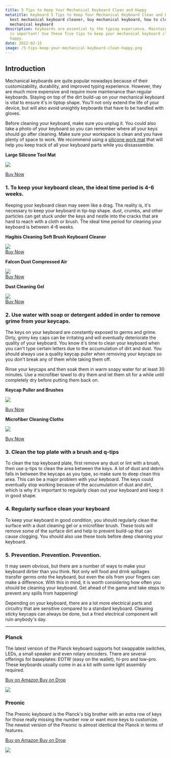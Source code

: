 ```yaml
---
title: 5 Tips to Keep Your Mechanical Keyboard Clean and Happy
metatitle: Keyboard 5 Tips to Keep Your Mechanical Keyboard Clean and Happy |
  best mechanical keyboard cleaner, buy mechanical keyboard, how to clean a
  mechanical keyboard
description: Keyboards are essential to the typing experience. Maintaining yours
  is important! Use these five tips to keep your mechanical keyboard clean and
  happy.
date: 2022-02-15
image: /5-tips-keep-your-mechanical-keyboard-clean-happy.png
---
```


<div class="row">
<div class="col-lg-8">

## Introduction

Mechanical keyboards are quite popular nowadays because of their customizability, durability, and improved typing experience. However, they are much more expensive and require more maintenance than regular keyboards. Staying on top of the dirt build-up on your mechanical keyboard is vital to ensure it's in tiptop shape. You'll not only extend the life of your device, but will also avoid unsightly keyboards that have to be handled with gloves.

Before cleaning your keyboard, make sure you unplug it. You could also take a photo of your keyboard so you can remember where all your keys should go after cleaning. Make sure your workspace is clean and you have plenty of space to work. We recommend using a [silicone work mat](https://amzn.to/3GSfY7Q) that will help you keep track of all your keyboard parts while you dissassemble.

</div>

<div class="col-lg-4 text-center">

<strong>Large Silicone Tool Mat</strong>

<a href="https://www.amazon.com/Soldering-Silicone-Resistant-Workbench-Temperature/dp/B0713XFJ1Q?crid=3GO9H7F6PKWZZ&keywords=solder%2Bsilicone%2Btool%2Bmat&qid=1644975920&sprefix=solder%2Bsilicone%2Btool%2Bmat%2Caps%2C244&sr=8-4&th=1&linkCode=li3&tag=tryorthokey06-20&linkId=be7b1018ce053fe3373c5d5e91a88fcd&language=en_US&ref_=as_li_ss_il" target="_blank"><img border="0" src="//ws-na.amazon-adsystem.com/widgets/q?_encoding=UTF8&ASIN=B0713XFJ1Q&Format=_SL250_&ID=AsinImage&MarketPlace=US&ServiceVersion=20070822&WS=1&tag=tryorthokey06-20&language=en_US" ></a><img src="https://ir-na.amazon-adsystem.com/e/ir?t=tryorthokey06-20&language=en_US&l=li3&o=1&a=B0713XFJ1Q" width="1" height="1" border="0" alt="" style="border:none !important; margin:0px !important;" />

<a class="btn btn-primary" href="https://amzn.to/3uUOMD4">Buy Now</a>

</div>
</div>

### 1. To keep your keyboard clean, the ideal time period is 4-6 weeks.

Keeping your keyboard clean may seem like a drag. The reality is, it's necessary to keep your keyboard in tip-top shape. dust, crumbs, and other particles can get stuck under the keys and nestle into the cracks that are hard to reach with a cloth or brush. The ideal time period for cleaning your keyboard is between 4-6 weeks.

<div class="row my-5">
<div class="col-lg-4">

<strong>Hagibis Cleaning Soft Brush Keyboard Cleaner</strong><br/>

<a href="https://www.amazon.com/Hagibis-Cleaning-Multi-Function-Bluetooth-Earphones/dp/B09JK4YDWM?crid=NLHUU2R49Q7O&keywords=keyboard+brush&qid=1644979480&sprefix=keyboard+brush%2Caps%2C233&sr=8-3&linkCode=li3&tag=tryorthokey06-20&linkId=587a1cdb2acbe08b17dffff9ec349d4b&language=en_US&ref_=as_li_ss_il" target="_blank"><img border="0" src="//ws-na.amazon-adsystem.com/widgets/q?_encoding=UTF8&ASIN=B09JK4YDWM&Format=_SL250_&ID=AsinImage&MarketPlace=US&ServiceVersion=20070822&WS=1&tag=tryorthokey06-20&language=en_US" ></a><img src="https://ir-na.amazon-adsystem.com/e/ir?t=tryorthokey06-20&language=en_US&l=li3&o=1&a=B09JK4YDWM" width="1" height="1" border="0" alt="" style="border:none !important; margin:0px !important;" />
<br/>
<a class="btn btn-primary" href="https://amzn.to/34KYI7l">Buy Now</a>
</div>
<div class="col-lg-4">

<strong>Falcon Dust Compressed Air</strong><br/>

<a href="https://www.amazon.com/Falcon-Compressed-Disposable-Cleaning-DPSJB/dp/B0000AE67M?crid=2S9YBO6VY3EV7&keywords=keyboard+cleaner&qid=1644979532&sprefix=keyboard+cleaner%2Caps%2C104&sr=8-4&linkCode=li3&tag=tryorthokey06-20&linkId=64d790b9b846c8000b9f4d1f9e9b8fcd&language=en_US&ref_=as_li_ss_il" target="_blank"><img border="0" src="//ws-na.amazon-adsystem.com/widgets/q?_encoding=UTF8&ASIN=B0000AE67M&Format=_SL250_&ID=AsinImage&MarketPlace=US&ServiceVersion=20070822&WS=1&tag=tryorthokey06-20&language=en_US" ></a><img src="https://ir-na.amazon-adsystem.com/e/ir?t=tryorthokey06-20&language=en_US&l=li3&o=1&a=B0000AE67M" width="1" height="1" border="0" alt="" style="border:none !important; margin:0px !important;" />
<br/>
<a class="btn btn-primary" href="https://amzn.to/3rPA8es">Buy Now</a>

</div>
<div class="col-lg-4">

<strong>Dust Cleaning Gel</strong><br/>

<a href="https://www.amazon.com/Gel-Detailing-Universal-Electronics-Calculators/dp/B09BQ4V329?crid=EYU3MLRSCAOR&keywords=keyboard%2Bcleaner&qid=1644979767&sprefix=keyboard%2Bclean%2Caps%2C203&sr=8-5&th=1&linkCode=li3&tag=tryorthokey06-20&linkId=0e1d36891953bb3e6af58349b6988fc7&language=en_US&ref_=as_li_ss_il" target="_blank"><img border="0" src="//ws-na.amazon-adsystem.com/widgets/q?_encoding=UTF8&ASIN=B09BQ4V329&Format=_SL250_&ID=AsinImage&MarketPlace=US&ServiceVersion=20070822&WS=1&tag=tryorthokey06-20&language=en_US" ></a><img src="https://ir-na.amazon-adsystem.com/e/ir?t=tryorthokey06-20&language=en_US&l=li3&o=1&a=B09BQ4V329" width="1" height="1" border="0" alt="" style="border:none !important; margin:0px !important;" />
<br/>
<a class="btn btn-primary" href="https://amzn.to/3gQJQ9W">Buy Now</a>

</div>
</div>

### 2. Use water with soap or detergent added in order to remove grime from your keycaps.

The keys on your keyboard are constantly exposed to germs and grime. Dirty, grimy key caps can be irritating and will eventually deteriorate the quality of your keyboard. You know it's time to clean your keyboard when you can't type certain letters due to the accumulation of dirt and dust. You should always use a quality keycap puller when removing your keycaps so you don't break any of them while taking them off.

Rinse your keycaps and then soak them in warm soapy water for at least 30 minutes. Use a microfiber towel to dry them and let them sit for a while until completely dry before putting them back on.

<div class="row">
<div class="col-lg-4">
<strong>Keycap Puller and Brushes</strong><br/>

<a href="https://www.amazon.com/Stainless-Removal-Keyboard-Cleaning-Mechanical/dp/B08TSSJ8Q3?crid=2S1NYP1SY702K&keywords=keycap+puller&qid=1644980894&sprefix=keycap+pulle%2Caps%2C126&sr=8-3&linkCode=li3&tag=tryorthokey06-20&linkId=d63191be0507e10fdf764ff4598b4ad1&language=en_US&ref_=as_li_ss_il" target="_blank"><img border="0" src="//ws-na.amazon-adsystem.com/widgets/q?_encoding=UTF8&ASIN=B08TSSJ8Q3&Format=_SL250_&ID=AsinImage&MarketPlace=US&ServiceVersion=20070822&WS=1&tag=tryorthokey06-20&language=en_US" ></a><img src="https://ir-na.amazon-adsystem.com/e/ir?t=tryorthokey06-20&language=en_US&l=li3&o=1&a=B08TSSJ8Q3" width="1" height="1" border="0" alt="" style="border:none !important; margin:0px !important;" />

<a class="btn btn-primary" href="https://amzn.to/352c2UU">Buy Now</a>

</div>

<div class="col-lg-4">

<strong>Microfiber Cleaning Cloths</strong><br/>

<a href="https://www.amazon.com/AmazonBasics-CW190423-24-Pack-Microfiber-Cleaning/dp/B009FUF6DM?crid=1DT5TKNJELYRJ&keywords=microfiber+cleaning+cloth&qid=1644981007&sprefix=microfiber+cleaning+cloth%2Caps%2C106&sr=8-5&linkCode=li3&tag=tryorthokey06-20&linkId=1ac6aa3212f4dcb8688dd45f7fbf52b6&language=en_US&ref_=as_li_ss_il" target="_blank"><img border="0" src="//ws-na.amazon-adsystem.com/widgets/q?_encoding=UTF8&ASIN=B009FUF6DM&Format=_SL250_&ID=AsinImage&MarketPlace=US&ServiceVersion=20070822&WS=1&tag=tryorthokey06-20&language=en_US" ></a><img src="https://ir-na.amazon-adsystem.com/e/ir?t=tryorthokey06-20&language=en_US&l=li3&o=1&a=B009FUF6DM" width="1" height="1" border="0" alt="" style="border:none !important; margin:0px !important;" /><br/>

<a class="btn btn-primary" href="https://amzn.to/3oQwS0g">Buy Now</a>

</div>
</div>

### 3. Clean the top plate with a brush and q-tips

To clean the top keyboard plate, first remove any dust or lint with a brush, then use q-tips to clean the area between the keys.  A lot of dust and debris falls in between the keycaps as you type, so make sure to deep clean this area. This can be a major problem with your keyboard. The keys could eventually stop working because of the accumulation of dust and dirt, which is why it's important to regularly clean out your keyboard and keep it in good shape.

### 4. Regularly surface clean your keyboard

To keep your keyboard in good condition, you should regularly clean the surface with a dust cleaning gel or a microfiber brush. These tools will remove some of the surface dirt and help to prevent build-up that can cause clogging. You should also use these tools before deep cleaning your keyboard.

### 5. Prevention. Prevention. Prevention.

It may seem obvious, but there are a number of ways to make your keyboard dirtier than you think. Not only will food and drink spillages transfer germs onto the keyboard, but even the oils from your fingers can make a difference. With this in mind, it is worth considering how often you should be cleaning your keyboard. Get ahead of the game and take steps to prevent any spills from happening!

Depending on your keyboard, there are a lot more electrical parts and circuitry that are sensitive compared to a standard keyboard. Cleaning sticky keycaps can always be done, but a fried electrical component will ruin anybody's day.



- - -

<div class="row">
<div class="col-lg-6">

### Planck

The latest version of the Planck keyboard supports hot swappable switches, LEDs, a small speaker and even rotary encoders. There are several offerings for baseplates: EOTW (easy on the wallet), hi-pro and low-pro. These keyboards usually come in as a kit with some light assembly required.

<a class="btn btn-primary mr-2" href="https://amzn.to/333pMu0">
    Buy on Amazon
</a>

<a class="btn btn-secondary mr-2" href="https://drop.com/buy/planck-mechanical-keyboard?utm_source=linkshare&referer=T93XGG">
    Buy on Drop
</a>

<a href="https://www.amazon.com/dp/B08LX7ZXS4?&linkCode=li3&tag=tryorthokey06-20&linkId=0b7b9faf09aac73db64f301ec3da89ce&language=en_US&ref_=as_li_ss_il" target="_blank"><img border="0" src="//ws-na.amazon-adsystem.com/widgets/q?_encoding=UTF8&ASIN=B08LX7ZXS4&Format=_SL250_&ID=AsinImage&MarketPlace=US&ServiceVersion=20070822&WS=1&tag=tryorthokey06-20&language=en_US" ></a><img src="https://ir-na.amazon-adsystem.com/e/ir?t=tryorthokey06-20&language=en_US&l=li3&o=1&a=B08LX7ZXS4" width="1" height="1" border="0" alt="" style="border:none !important; margin:0px !important;" />

</div>
<div class="col-lg-6">

### Preonic

The Preonic keyboard is the Planck's big brother with an extra row of keys for those really missing the number row or want more keys to customize. The newest version of the Preonic is almost identical the Planck in terms of features.

<a class="btn btn-primary mr-2" href="https://amzn.to/3xzTDbF">
    Buy on Amazon
</a>

<a class="btn btn-secondary mr-2" href="https://drop.com/buy/preonic-mechanical-keyboard?utm_source=linkshare&referer=T93XGG">
    Buy on Drop
</a>

<a href="https://www.amazon.com/dp/B08L3WKZ73?&linkCode=li3&tag=tryorthokey06-20&linkId=6af0b7506a61073b0723facda319622d&language=en_US&ref_=as_li_ss_il" target="_blank"><img border="0" src="//ws-na.amazon-adsystem.com/widgets/q?_encoding=UTF8&ASIN=B08L3WKZ73&Format=_SL250_&ID=AsinImage&MarketPlace=US&ServiceVersion=20070822&WS=1&tag=tryorthokey06-20&language=en_US" ></a><img src="https://ir-na.amazon-adsystem.com/e/ir?t=tryorthokey06-20&language=en_US&l=li3&o=1&a=B08L3WKZ73" width="1" height="1" border="0" alt="" style="border:none !important; margin:0px !important;" />

</div>
</div>
